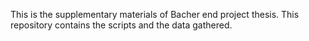 This is the supplementary materials of Bacher end project thesis. This repository contains the scripts and the data gathered. 
